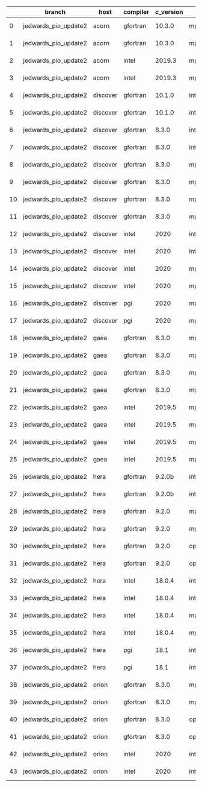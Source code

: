 |    | branch               | host     | compiler   | c_version   | mpi      | m_version   | o_g   | os     | build   | u_pass   | u_fail   | s_pass   | s_fail   | e_pass   | e_fail   |   nuopc_pass |   nuopc_fail | artifacts_hash                                                                                                 | modified                   |
|----|----------------------|----------|------------|-------------|----------|-------------|-------|--------|---------|----------|----------|----------|----------|----------|----------|--------------|--------------|----------------------------------------------------------------------------------------------------------------|----------------------------|
|  0 | jedwards_pio_update2 | acorn    | gfortran   | 10.3.0      | mpich3   | 8.1.7       | O     | Linux  | Fail    | fail     | fail     | fail     | fail     | fail     | fail     |            0 |           50 | [artifacts](https://github.com/esmf-org/esmf-test-artifacts-new/tree/f896e64311c970da27700c9d3acaf9b5e036669c) | 2022-03-08 01:07:45.470453 |
|  1 | jedwards_pio_update2 | acorn    | gfortran   | 10.3.0      | mpich3   | 8.1.7       | g     | Linux  | Fail    | fail     | fail     | fail     | fail     | fail     | fail     |            0 |           50 | [artifacts](https://github.com/esmf-org/esmf-test-artifacts-new/tree/040272010fb2a31615329d284d38b2bcf7ec5fcd) | 2022-03-08 01:07:45.470453 |
|  2 | jedwards_pio_update2 | acorn    | intel      | 2019.3      | mpi      | 8.1.7       | O     | Linux  | Fail    | fail     | fail     | fail     | fail     | fail     | fail     |            0 |           50 | [artifacts](https://github.com/esmf-org/esmf-test-artifacts-new/tree/2f6038aa3ff4ea13130b68af39d751a453e9282b) | 2022-03-08 01:07:45.470453 |
|  3 | jedwards_pio_update2 | acorn    | intel      | 2019.3      | mpi      | 8.1.7       | g     | Linux  | Fail    | fail     | fail     | fail     | fail     | fail     | fail     |            0 |           50 | [artifacts](https://github.com/esmf-org/esmf-test-artifacts-new/tree/2d3eb7aedc6c70a77410808477ad0426f1366e59) | 2022-03-08 01:07:45.470453 |
|  4 | jedwards_pio_update2 | discover | gfortran   | 10.1.0      | intelmpi | 19.1.3.304  | O     | Linux  | Pass    | 13632    | 15       | 49       | 0        | 80       | 0        |           50 |            0 | [artifacts](https://github.com/esmf-org/esmf-test-artifacts-new/tree/11fc9c6ed652df1be923beb3bc24767b9342680c) | 2022-03-08 06:11:48.158931 |
|  5 | jedwards_pio_update2 | discover | gfortran   | 10.1.0      | intelmpi | 19.1.3.304  | g     | Linux  | Pass    | 13632    | 15       | 49       | 0        | 80       | 0        |           50 |            0 | [artifacts](https://github.com/esmf-org/esmf-test-artifacts-new/tree/fe4d96b4d396d6fa36369d1cbefd5a08f8cb9f5c) | 2022-03-08 06:11:48.158931 |
|  6 | jedwards_pio_update2 | discover | gfortran   | 8.3.0       | intelmpi | 19.1.3.304  | O     | Linux  | Pass    | 13632    | 15       | 49       | 0        | 80       | 0        |           50 |            0 | [artifacts](https://github.com/esmf-org/esmf-test-artifacts-new/tree/05b135f9a3ab3baf5730d74b8b26a00b2d349b67) | 2022-03-08 06:11:48.158931 |
|  7 | jedwards_pio_update2 | discover | gfortran   | 8.3.0       | intelmpi | 19.1.3.304  | g     | Linux  | Pass    | 13632    | 15       | 49       | 0        | 80       | 0        |           50 |            0 | [artifacts](https://github.com/esmf-org/esmf-test-artifacts-new/tree/96bfd02bc98fe78ab78859561c764903a30edb03) | 2022-03-08 06:11:48.158931 |
|  8 | jedwards_pio_update2 | discover | gfortran   | 8.3.0       | mpiuni   | none        | O     | Linux  | Pass    | 12121    | 0        | 8        | 0        | 43       | 0        |            0 |           50 | [artifacts](https://github.com/esmf-org/esmf-test-artifacts-new/tree/3224b95b21e0de11b16020f3d2df38b8d1c322de) | 2022-03-08 06:11:48.158931 |
|  9 | jedwards_pio_update2 | discover | gfortran   | 8.3.0       | mpiuni   | none        | g     | Linux  | Pass    | 12121    | 0        | 8        | 0        | 43       | 0        |            0 |           50 | [artifacts](https://github.com/esmf-org/esmf-test-artifacts-new/tree/caede16cdd5e8a42635a038c29aab7c6189572e3) | 2022-03-08 06:11:48.158931 |
| 10 | jedwards_pio_update2 | discover | gfortran   | 8.3.0       | mpt      | 2.17        | O     | Linux  | Pass    | 13647    | 0        | 49       | 0        | 80       | 0        |           46 |            4 | [artifacts](https://github.com/esmf-org/esmf-test-artifacts-new/tree/d2ef81ce506debdfe9dbbb8f2856586bc030a073) | 2022-03-08 06:11:48.158931 |
| 11 | jedwards_pio_update2 | discover | gfortran   | 8.3.0       | mpt      | 2.17        | g     | Linux  | Pass    | 13647    | 0        | 49       | 0        | 80       | 0        |           46 |            4 | [artifacts](https://github.com/esmf-org/esmf-test-artifacts-new/tree/afc747ff6fc5ff76e2858415e1560c866508f06e) | 2022-03-08 06:11:48.158931 |
| 12 | jedwards_pio_update2 | discover | intel      | 2020        | intelmpi | 19.1.3.304  | O     | Linux  | Pass    | 13647    | 0        | 49       | 0        | 80       | 0        |           50 |            0 | [artifacts](https://github.com/esmf-org/esmf-test-artifacts-new/tree/441600cc60476e3730bfc3b182b06942e776ee1a) | 2022-03-08 06:11:48.158931 |
| 13 | jedwards_pio_update2 | discover | intel      | 2020        | intelmpi | 19.1.3.304  | g     | Linux  | Pass    | 13258    | 389      | 49       | 0        | 79       | 1        |           34 |           16 | [artifacts](https://github.com/esmf-org/esmf-test-artifacts-new/tree/1bb5b8919aa8a46efcab83583d17c591de5bfc50) | 2022-03-08 06:11:48.158931 |
| 14 | jedwards_pio_update2 | discover | intel      | 2020        | mpt      | 2.17        | O     | Linux  | Pass    | 13647    | 0        | 49       | 0        | 80       | 0        |            0 |           50 | [artifacts](https://github.com/esmf-org/esmf-test-artifacts-new/tree/3d36981babf7b535853977e816cd6a8123490b32) | 2022-03-08 05:13:09.540920 |
| 15 | jedwards_pio_update2 | discover | intel      | 2020        | mpt      | 2.17        | g     | Linux  | Pass    | 13258    | 389      | 49       | 0        | 79       | 1        |            0 |           50 | [artifacts](https://github.com/esmf-org/esmf-test-artifacts-new/tree/2f096d2800077dd931712320e4178ba8ef21245e) | 2022-03-08 06:11:48.158931 |
| 16 | jedwards_pio_update2 | discover | pgi        | 2020        | mpiuni   | none        | O     | Linux  | Pass    | 11499    | 622      | 6        | 2        | 40       | 3        |            0 |           50 | [artifacts](https://github.com/esmf-org/esmf-test-artifacts-new/tree/a4d93244adb95d298648ac7180b937ccb733d406) | 2022-03-08 06:11:48.158931 |
| 17 | jedwards_pio_update2 | discover | pgi        | 2020        | mpiuni   | none        | g     | Linux  | Pass    | 11499    | 622      | 4        | 4        | 40       | 3        |            0 |           50 | [artifacts](https://github.com/esmf-org/esmf-test-artifacts-new/tree/fdcfa6458af815c43726cc96df38bb4d2d2ab176) | 2022-03-08 07:12:43.408185 |
| 18 | jedwards_pio_update2 | gaea     | gfortran   | 8.3.0       | mpi      | 7.7.11      | O     | Unicos | Pass    | 13646    | 1        | 49       | 0        | 80       | 0        |           47 |            3 | [artifacts](https://github.com/esmf-org/esmf-test-artifacts-new/tree/8f475a12ee4b4cffbf1a26cada22f75925289f51) | 2022-03-08 04:12:49.317406 |
| 19 | jedwards_pio_update2 | gaea     | gfortran   | 8.3.0       | mpi      | 7.7.11      | g     | Unicos | Pass    | 13257    | 390      | 49       | 0        | 79       | 1        |           31 |           19 | [artifacts](https://github.com/esmf-org/esmf-test-artifacts-new/tree/bb076003c4ed5ed7c4188d6cf147440fe7831f63) | 2022-03-08 04:12:49.317406 |
| 20 | jedwards_pio_update2 | gaea     | gfortran   | 8.3.0       | mpiuni   | none        | O     | Unicos | Pass    | 12121    | 0        | 8        | 0        | 43       | 0        |            0 |           50 | [artifacts](https://github.com/esmf-org/esmf-test-artifacts-new/tree/f88287bca34601797256b425f1b8c305c6e50596) | 2022-03-08 04:12:49.317406 |
| 21 | jedwards_pio_update2 | gaea     | gfortran   | 8.3.0       | mpiuni   | none        | g     | Unicos | Pass    | 12121    | 0        | 8        | 0        | 43       | 0        |            0 |           50 | [artifacts](https://github.com/esmf-org/esmf-test-artifacts-new/tree/eb10b13e76a0cc82098aad8d2b94a1c555717b9a) | 2022-03-08 04:12:49.317406 |
| 22 | jedwards_pio_update2 | gaea     | intel      | 2019.5      | mpi      | 7.7.11      | O     | Unicos | Pass    | 13632    | 15       | 49       | 0        | 80       | 0        |           47 |            3 | [artifacts](https://github.com/esmf-org/esmf-test-artifacts-new/tree/34e2671a72f23ec26383cecb5a878090c0e461a9) | 2022-03-08 04:12:49.317406 |
| 23 | jedwards_pio_update2 | gaea     | intel      | 2019.5      | mpi      | 7.7.11      | g     | Unicos | Pass    | 13632    | 15       | 49       | 0        | 80       | 0        |           47 |            3 | [artifacts](https://github.com/esmf-org/esmf-test-artifacts-new/tree/05bc3300fd5ddca261adb957f4a47a6de40424ee) | 2022-03-08 04:12:49.317406 |
| 24 | jedwards_pio_update2 | gaea     | intel      | 2019.5      | mpiuni   | none        | O     | Unicos | Pass    | 12106    | 15       | 8        | 0        | 43       | 0        |            0 |           50 | [artifacts](https://github.com/esmf-org/esmf-test-artifacts-new/tree/355a3d6865dc4efcac712a1d0aa08bf4f2b19fb4) | 2022-03-08 04:12:49.317406 |
| 25 | jedwards_pio_update2 | gaea     | intel      | 2019.5      | mpiuni   | none        | g     | Unicos | Pass    | 12106    | 15       | 8        | 0        | 43       | 0        |            0 |           50 | [artifacts](https://github.com/esmf-org/esmf-test-artifacts-new/tree/7e1c043f747af63977703570909fdac1b1b1e9e0) | 2022-03-08 04:12:49.317406 |
| 26 | jedwards_pio_update2 | hera     | gfortran   | 9.2.0b      | intelmpi | 2020        | O     | Linux  | Pass    | 0        | 8769     | 0        | 49       | 0        | 80       |            0 |           50 | [artifacts](https://github.com/esmf-org/esmf-test-artifacts-new/tree/90aa370bc63c149ee9e9e25234c28f1817970c23) | 2022-03-08 05:16:51.409853 |
| 27 | jedwards_pio_update2 | hera     | gfortran   | 9.2.0b      | intelmpi | 2020        | g     | Linux  | Pass    | 0        | 8769     | 0        | 49       | 0        | 80       |            0 |           50 | [artifacts](https://github.com/esmf-org/esmf-test-artifacts-new/tree/bdbdda98fa060b2ced4338881ac110eaba26a659) | 2022-03-08 06:15:36.885617 |
| 28 | jedwards_pio_update2 | hera     | gfortran   | 9.2.0       | mpiuni   | none        | O     | Linux  | Pass    | 12121    | 0        | 8        | 0        | 43       | 0        |            0 |           50 | [artifacts](https://github.com/esmf-org/esmf-test-artifacts-new/tree/f8297670d6e22731385a0c5c0e46508cd7d52e35) | 2022-03-08 05:16:51.409853 |
| 29 | jedwards_pio_update2 | hera     | gfortran   | 9.2.0       | mpiuni   | none        | g     | Linux  | Pass    | 12121    | 0        | 8        | 0        | 43       | 0        |            0 |           50 | [artifacts](https://github.com/esmf-org/esmf-test-artifacts-new/tree/df99c2541c42abb9e727e9f009640423bee6ceb8) | 2022-03-08 06:15:36.885617 |
| 30 | jedwards_pio_update2 | hera     | gfortran   | 9.2.0       | openmpi  | 3.1.4       | O     | Linux  | Fail    | fail     | fail     | fail     | fail     | fail     | fail     |            0 |           50 | [artifacts](https://github.com/esmf-org/esmf-test-artifacts-new/tree/59dfa8680d2881047de0f4584e26d268253c7989) | 2022-03-08 05:16:51.409853 |
| 31 | jedwards_pio_update2 | hera     | gfortran   | 9.2.0       | openmpi  | 3.1.4       | g     | Linux  | Fail    | fail     | fail     | fail     | fail     | fail     | fail     |            0 |           50 | [artifacts](https://github.com/esmf-org/esmf-test-artifacts-new/tree/b90ea03b77df58ad06b8cb274b97fa2aa3e41b7c) | 2022-03-08 05:16:51.409853 |
| 32 | jedwards_pio_update2 | hera     | intel      | 18.0.4      | intelmpi | 2018.4.274  | O     | Linux  | Fail    | fail     | fail     | fail     | fail     | fail     | fail     |            0 |           50 | [artifacts](https://github.com/esmf-org/esmf-test-artifacts-new/tree/3e658654e083be27a425c4d63e13a6be4e9e6695) | 2022-03-08 05:16:51.409853 |
| 33 | jedwards_pio_update2 | hera     | intel      | 18.0.4      | intelmpi | 2018.4.274  | g     | Linux  | Fail    | fail     | fail     | fail     | fail     | fail     | fail     |            0 |           50 | [artifacts](https://github.com/esmf-org/esmf-test-artifacts-new/tree/ced7dae94ae6e564d4b1add1471965c3112f1563) | 2022-03-08 05:16:51.409853 |
| 34 | jedwards_pio_update2 | hera     | intel      | 18.0.4      | mpiuni   | none        | O     | Linux  | Pass    | 12121    | 0        | 8        | 0        | 43       | 0        |            0 |           50 | [artifacts](https://github.com/esmf-org/esmf-test-artifacts-new/tree/46f085ad4f00f4e874fd5b089f3ce206ce81ac17) | 2022-03-08 05:16:51.409853 |
| 35 | jedwards_pio_update2 | hera     | intel      | 18.0.4      | mpiuni   | none        | g     | Linux  | Pass    | 12121    | 0        | 8        | 0        | 43       | 0        |            0 |           50 | [artifacts](https://github.com/esmf-org/esmf-test-artifacts-new/tree/e3b95b2f2bd2ff313efa052519919d32e208fe57) | 2022-03-08 05:16:51.409853 |
| 36 | jedwards_pio_update2 | hera     | pgi        | 18.1        | intelmpi | 2018.0.4    | O     | Linux  | Fail    | fail     | fail     | fail     | fail     | fail     | fail     |            0 |           50 | [artifacts](https://github.com/esmf-org/esmf-test-artifacts-new/tree/b40e239fe1dd95876a5efcc3c5083b24add897b8) | 2022-03-08 07:16:27.351545 |
| 37 | jedwards_pio_update2 | hera     | pgi        | 18.1        | intelmpi | 2018.0.4    | g     | Linux  | Fail    | fail     | fail     | fail     | fail     | fail     | fail     |            0 |           50 | [artifacts](https://github.com/esmf-org/esmf-test-artifacts-new/tree/efb99793e49dbec8881a6e55e7118ac9f64b3d97) | 2022-03-08 07:16:27.351545 |
| 38 | jedwards_pio_update2 | orion    | gfortran   | 8.3.0       | mpiuni   | none        | O     | Linux  | Pass    | 12121    | 0        | 8        | 0        | 43       | 0        |            0 |           50 | [artifacts](https://github.com/esmf-org/esmf-test-artifacts-new/tree/c6193cceb4d7a0f4c8d65bdc97125e466cca3b2f) | 2022-03-08 06:19:38.346562 |
| 39 | jedwards_pio_update2 | orion    | gfortran   | 8.3.0       | mpiuni   | none        | g     | Linux  | Pass    | 12121    | 0        | 8        | 0        | 43       | 0        |            0 |           50 | [artifacts](https://github.com/esmf-org/esmf-test-artifacts-new/tree/c1bf4404719ea47c7d4e483ef439be0472fee78c) | 2022-03-08 06:19:38.346562 |
| 40 | jedwards_pio_update2 | orion    | gfortran   | 8.3.0       | openmpi  | 4.0.2       | O     | Linux  | Pass    | 13647    | 0        | 49       | 0        | 80       | 0        |           50 |            0 | [artifacts](https://github.com/esmf-org/esmf-test-artifacts-new/tree/34ad1ab2775f7c7c92af1e3f778d90cbb025e929) | 2022-03-08 06:19:38.346562 |
| 41 | jedwards_pio_update2 | orion    | gfortran   | 8.3.0       | openmpi  | 4.0.2       | g     | Linux  | Pass    | 13258    | 389      | 49       | 0        | 79       | 1        |           34 |           16 | [artifacts](https://github.com/esmf-org/esmf-test-artifacts-new/tree/9d16ceb9a3eb033ce07eb70f6f0c57b49e00f71e) | 2022-03-08 06:19:38.346562 |
| 42 | jedwards_pio_update2 | orion    | intel      | 2020        | intelmpi | 2020.2      | O     | Linux  | Pass    | fail     | fail     | fail     | fail     | fail     | fail     |            0 |            0 | [artifacts](https://github.com/esmf-org/esmf-test-artifacts-new/tree/b19e009cc810a1250b4065a3ece56b7d8752a18e) | 2022-03-08 06:19:38.346562 |
| 43 | jedwards_pio_update2 | orion    | intel      | 2020        | intelmpi | 2020.2      | g     | Linux  | Pass    | fail     | fail     | fail     | fail     | fail     | fail     |            0 |            0 | [artifacts](https://github.com/esmf-org/esmf-test-artifacts-new/tree/092506650ac25ab4ab78325b99dd87f88536642e) | 2022-03-08 06:19:38.346562 |